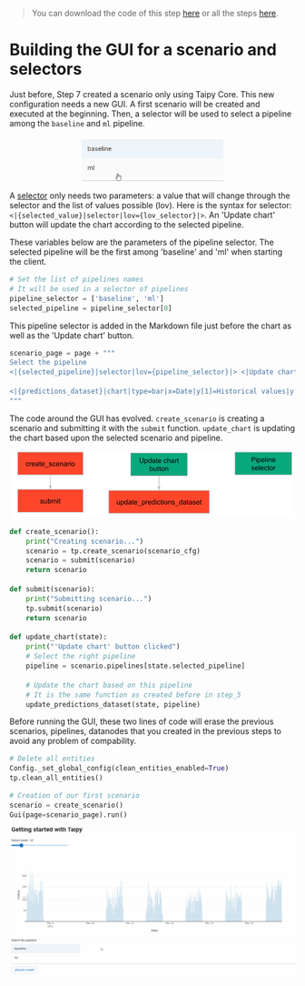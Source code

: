 > You can download the code of this step [here](../src/step_07.py) or all the steps [here](https://github.com/Avaiga/taipy-getting-started/tree/develop/src).

# Building the GUI for a scenario and selectors

Just before, Step 7 created a scenario only using Taipy Core. This new configuration needs a new GUI. A first scenario will be created and executed at the beginning. Then, a selector will be used to select a pipeline among the `baseline` and `ml` pipeline.

<p align="center">
    <img src="selector.gif" width=250>
</p>

A [selector](https://didactic-broccoli-7da2dfd5.pages.github.io/manuals/gui/viselements/selector/) only needs two parameters: a value that will change through the selector and the list of values possible (lov). Here is the syntax for selector: `<|{selected_value}|selector|lov={lov_selector}|>`. An 'Update chart' button will update the chart according to the selected pipeline.

These variables below are the parameters of the pipeline selector. The selected pipeline will be the first among 'baseline' and 'ml' when starting the client.

```python
# Set the list of pipelines names
# It will be used in a selector of pipelines
pipeline_selector = ['baseline', 'ml']
selected_pipeline = pipeline_selector[0]
```

This pipeline selector is added in the Markdown file just before the chart as well as the 'Update chart' button.

```python
scenario_page = page + """
Select the pipeline
<|{selected_pipeline}|selector|lov={pipeline_selector}|> <|Update chart|button|on_action=update_chart|>

<|{predictions_dataset}|chart|type=bar|x=Date|y[1]=Historical values|y[2]=Predicted values|height=80%|width=100%|>
"""
```

The code around the GUI has evolved. `create_scenario` is creating a scenario and submitting it with the `submit` function. `update_chart` is updating the chart based upon the selected scenario and pipeline.

<p align="center">
    <img src="organisation.svg" width=500>
</p>

```python
def create_scenario():
    print("Creating scenario...")
    scenario = tp.create_scenario(scenario_cfg)
    scenario = submit(scenario)
    return scenario

def submit(scenario):
    print("Submitting scenario...")
    tp.submit(scenario)
    return scenario

def update_chart(state):
    print("'Update chart' button clicked")
    # Select the right pipeline
    pipeline = scenario.pipelines[state.selected_pipeline]

    # Update the chart based on this pipeline
    # It is the same function as created before in step_5
    update_predictions_dataset(state, pipeline)
```

Before running the GUI, these two lines of code will erase the previous scenarios, pipelines, datanodes that you created in the previous steps to avoid any problem of compability.

```python
# Delete all entities
Config._set_global_config(clean_entities_enabled=True)
tp.clean_all_entities()
```

```python
# Creation of our first scenario
scenario = create_scenario()
Gui(page=scenario_page).run() 
```

<p align="center">
    <img src="result.gif" width=700>
</p>
